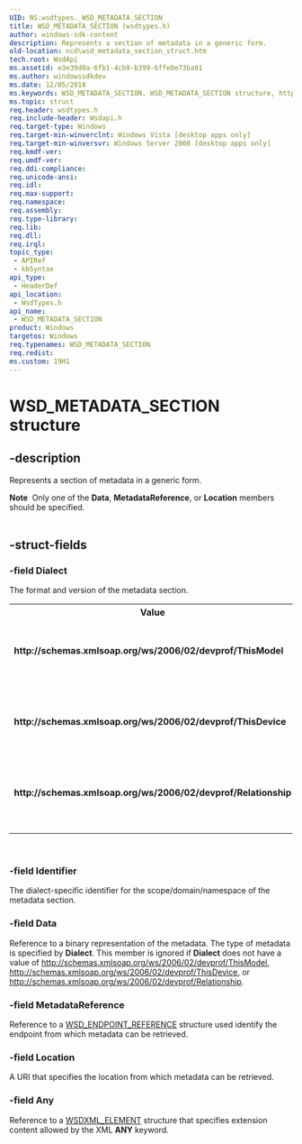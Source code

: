 ```yaml
---
UID: NS:wsdtypes._WSD_METADATA_SECTION
title: WSD_METADATA_SECTION (wsdtypes.h)
author: windows-sdk-content
description: Represents a section of metadata in a generic form.
old-location: ncd\wsd_metadata_section_struct.htm
tech.root: WsdApi
ms.assetid: e3e39d0a-6fb1-4cb9-b399-6ffe0e73ba91
ms.author: windowssdkdev
ms.date: 12/05/2018
ms.keywords: WSD_METADATA_SECTION, WSD_METADATA_SECTION structure, http://schemas.xmlsoap.org/ws/2006/02/devprof/Relationship, http://schemas.xmlsoap.org/ws/2006/02/devprof/ThisDevice, http://schemas.xmlsoap.org/ws/2006/02/devprof/ThisModel, ncd.wsd_metadata_section_struct, wsdtypes/WSD_METADATA_SECTION
ms.topic: struct
req.header: wsdtypes.h
req.include-header: Wsdapi.h
req.target-type: Windows
req.target-min-winverclnt: Windows Vista [desktop apps only]
req.target-min-winversvr: Windows Server 2008 [desktop apps only]
req.kmdf-ver: 
req.umdf-ver: 
req.ddi-compliance: 
req.unicode-ansi: 
req.idl: 
req.max-support: 
req.namespace: 
req.assembly: 
req.type-library: 
req.lib: 
req.dll: 
req.irql: 
topic_type:
 - APIRef
 - kbSyntax
api_type:
 - HeaderDef
api_location:
 - WsdTypes.h
api_name:
 - WSD_METADATA_SECTION
product: Windows
targetos: Windows
req.typenames: WSD_METADATA_SECTION
req.redist: 
ms.custom: 19H1
---
```


# WSD_METADATA_SECTION structure


## -description


Represents a section of metadata in a generic form.


<div class="alert"><b>Note</b>  Only one of the <b>Data</b>, <b>MetadataReference</b>, or <b>Location</b> members should be specified.</div><div> </div>

## -struct-fields




### -field Dialect

The format and version of the metadata section.

<table>
<tr>
<th>Value</th>
<th>Meaning</th>
</tr>
<tr>
<td width="40%"><a id="http___schemas.xmlsoap.org_ws_2006_02_devprof_ThisModel"></a><a id="http___schemas.xmlsoap.org_ws_2006_02_devprof_thismodel"></a><a id="HTTP___SCHEMAS.XMLSOAP.ORG_WS_2006_02_DEVPROF_THISMODEL"></a><dl>
<dt><b>http://schemas.xmlsoap.org/ws/2006/02/devprof/ThisModel</b></dt>
</dl>
</td>
<td width="60%">
The metadata section contains model-specific information relating to the device. If the <b>Data</b> member is specified, then its type is <a href="https://docs.microsoft.com/windows/desktop/api/wsdtypes/ns-wsdtypes-_wsd_this_model_metadata">WSD_THIS_MODEL_METADATA</a>.

</td>
</tr>
<tr>
<td width="40%"><a id="http___schemas.xmlsoap.org_ws_2006_02_devprof_ThisDevice"></a><a id="http___schemas.xmlsoap.org_ws_2006_02_devprof_thisdevice"></a><a id="HTTP___SCHEMAS.XMLSOAP.ORG_WS_2006_02_DEVPROF_THISDEVICE"></a><dl>
<dt><b>http://schemas.xmlsoap.org/ws/2006/02/devprof/ThisDevice</b></dt>
</dl>
</td>
<td width="60%">
The metadata section contains metadata that is unique to a specific device. If the <b>Data</b> member is specified, then its type is <a href="https://docs.microsoft.com/windows/desktop/api/wsdtypes/ns-wsdtypes-_wsd_this_device_metadata">WSD_THIS_DEVICE_METADATA</a>.

</td>
</tr>
<tr>
<td width="40%"><a id="http___schemas.xmlsoap.org_ws_2006_02_devprof_Relationship"></a><a id="http___schemas.xmlsoap.org_ws_2006_02_devprof_relationship"></a><a id="HTTP___SCHEMAS.XMLSOAP.ORG_WS_2006_02_DEVPROF_RELATIONSHIP"></a><dl>
<dt><b>http://schemas.xmlsoap.org/ws/2006/02/devprof/Relationship</b></dt>
</dl>
</td>
<td width="60%">
The metadata section contains metadata about the relationship between two or more services. If the <b>Data</b> member is specified, then its type is <a href="https://docs.microsoft.com/windows/desktop/api/wsdtypes/ns-wsdtypes-_wsd_relationship_metadata">WSD_RELATIONSHIP_METADATA</a>.


</td>
</tr>
</table>
 


### -field Identifier

The dialect-specific identifier for the scope/domain/namespace of the metadata section.


### -field Data

Reference to a binary representation of the metadata. The type of metadata is specified by <b>Dialect</b>. This member is ignored if <b>Dialect</b> does not have a value of http://schemas.xmlsoap.org/ws/2006/02/devprof/ThisModel, http://schemas.xmlsoap.org/ws/2006/02/devprof/ThisDevice, or http://schemas.xmlsoap.org/ws/2006/02/devprof/Relationship.


### -field MetadataReference

Reference to a <a href="https://docs.microsoft.com/windows/desktop/api/wsdtypes/ns-wsdtypes-_wsd_endpoint_reference">WSD_ENDPOINT_REFERENCE</a> structure used identify the endpoint from which metadata can be retrieved. 


### -field Location

A URI that specifies the location from which metadata can be retrieved.


### -field Any

Reference to a <a href="https://docs.microsoft.com/windows/desktop/api/wsdxmldom/ns-wsdxmldom-_wsdxml_element">WSDXML_ELEMENT</a> structure that specifies extension content allowed by the XML <b>ANY</b> keyword.

